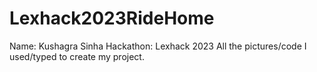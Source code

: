 # Lexhack2023RideHome
Name: Kushagra Sinha
Hackathon: Lexhack 2023
All the pictures/code I used/typed to create my project.
